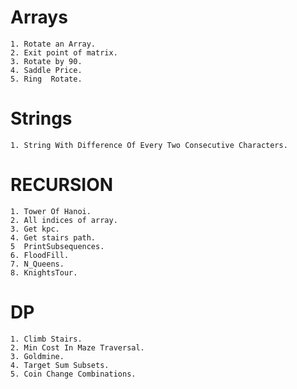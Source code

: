 # Arrays
    1. Rotate an Array.
    2. Exit point of matrix.
    3. Rotate by 90.
    4. Saddle Price.
    5. Ring  Rotate.

# Strings
    1. String With Difference Of Every Two Consecutive Characters.

# RECURSION 
    1. Tower Of Hanoi.
    2. All indices of array.
    3. Get kpc.
    4. Get stairs path.
    5  PrintSubsequences.
    6. FloodFill.
    7. N_Queens.
    8. KnightsTour.

# DP
    1. Climb Stairs.
    2. Min Cost In Maze Traversal.
    3. Goldmine.
    4. Target Sum Subsets.
    5. Coin Change Combinations.

    
    
